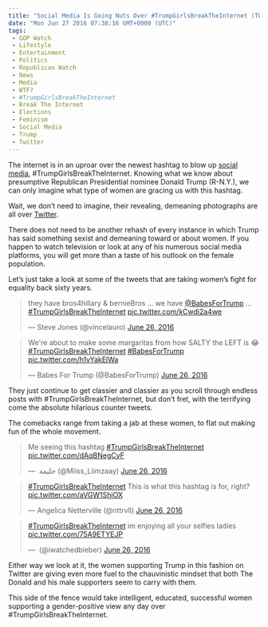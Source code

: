 ```yaml
---
title: "Social Media Is Going Nuts Over #TrumpGirlsBreakTheInternet (TWEETS)"
date: "Mon Jun 27 2016 07:38:16 GMT+0000 (UTC)"
tags: 
 - GOP Watch
 - Lifestyle
 - Entertainment
 - Politics
 - Republican Watch
 - News
 - Media
 - WTF?
 - #TrumpGirlsBreakTheInternet
 - Break The Internet
 - Elections
 - Feminism
 - Social Media
 - Trump
 - Twitter
---
```

<p>The internet is in an uproar over the newest hashtag to blow up <a href="https://pjmedia.com/trending/2016/06/26/the-22-most-scandalous-tweets-from-trumpgirlsbreaktheinternet/" onclick="__gaTracker(&apos;send&apos;, &apos;event&apos;, &apos;outbound-article&apos;, &apos;https://pjmedia.com/trending/2016/06/26/the-22-most-scandalous-tweets-from-trumpgirlsbreaktheinternet/&apos;, &apos;social media&apos;);">social media</a>, #TrumpGirlsBreakTheInternet. Knowing what we know about presumptive Republican Presidential nominee Donald Trump (R-N.Y.), we can only imagine what type of women are gracing us with this hashtag.</p><p>Wait, we don&#x2019;t need to imagine, their revealing, demeaning photographs are all over&#xA0;<a href="https://twitter.com/search?q=%23TrumpGirlsBreakTheInternet&amp;src=typd" onclick="__gaTracker(&apos;send&apos;, &apos;event&apos;, &apos;outbound-article&apos;, &apos;https://twitter.com/search?q=%23TrumpGirlsBreakTheInternet&amp;src=typd&apos;, &apos;Twitter&apos;);">Twitter</a>.</p><p>There does not need to be another rehash of every instance in which Trump has said something sexist and demeaning toward or about women. If you happen to watch television or look at any of his numerous social media platforms, you will get more than a taste of his outlook on the female population.</p><p>Let&#x2019;s just take a look at some of the tweets that are taking women&#x2019;s fight for equality back sixty years.</p><blockquote class="twitter-tweet" data-width="500"><p lang="en" dir="ltr">they have bros4hillary &amp; bernieBros &#x2026; we have <a href="https://twitter.com/BabesForTrump" onclick="__gaTracker(&apos;send&apos;, &apos;event&apos;, &apos;outbound-article&apos;, &apos;https://twitter.com/BabesForTrump&apos;, &apos;@BabesForTrump&apos;);">@BabesForTrump</a> &#x2026; <a href="https://twitter.com/hashtag/TrumpGirlsBreakTheInternet?src=hash" onclick="__gaTracker(&apos;send&apos;, &apos;event&apos;, &apos;outbound-article&apos;, &apos;https://twitter.com/hashtag/TrumpGirlsBreakTheInternet?src=hash&apos;, &apos;#TrumpGirlsBreakTheInternet&apos;);">#TrumpGirlsBreakTheInternet</a> <a href="https://t.co/kCwdi2a4we" onclick="__gaTracker(&apos;send&apos;, &apos;event&apos;, &apos;outbound-article&apos;, &apos;https://t.co/kCwdi2a4we&apos;, &apos;pic.twitter.com/kCwdi2a4we&apos;);">pic.twitter.com/kCwdi2a4we</a></p>
<p>&#x2014; Steve Jones (@vincelauro) <a href="https://twitter.com/vincelauro/status/746953148191825920" onclick="__gaTracker(&apos;send&apos;, &apos;event&apos;, &apos;outbound-article&apos;, &apos;https://twitter.com/vincelauro/status/746953148191825920&apos;, &apos;June 26, 2016&apos;);">June 26, 2016</a></p></blockquote><p><script async src="//platform.twitter.com/widgets.js" charset="utf-8"></script></p><blockquote class="twitter-tweet" data-width="500"><p lang="en" dir="ltr">We&apos;re about to make some margaritas from how SALTY the LEFT is &#x1F602; <a href="https://twitter.com/hashtag/TrumpGirlsBreakTheInternet?src=hash" onclick="__gaTracker(&apos;send&apos;, &apos;event&apos;, &apos;outbound-article&apos;, &apos;https://twitter.com/hashtag/TrumpGirlsBreakTheInternet?src=hash&apos;, &apos;#TrumpGirlsBreakTheInternet&apos;);">#TrumpGirlsBreakTheInternet</a> <a href="https://twitter.com/hashtag/BabesForTrump?src=hash" onclick="__gaTracker(&apos;send&apos;, &apos;event&apos;, &apos;outbound-article&apos;, &apos;https://twitter.com/hashtag/BabesForTrump?src=hash&apos;, &apos;#BabesForTrump&apos;);">#BabesForTrump</a> <a href="https://t.co/h1vYakElWa" onclick="__gaTracker(&apos;send&apos;, &apos;event&apos;, &apos;outbound-article&apos;, &apos;https://t.co/h1vYakElWa&apos;, &apos;pic.twitter.com/h1vYakElWa&apos;);">pic.twitter.com/h1vYakElWa</a></p>
<p>&#x2014; Babes For Trump (@BabesForTrump) <a href="https://twitter.com/BabesForTrump/status/747093620449288193" onclick="__gaTracker(&apos;send&apos;, &apos;event&apos;, &apos;outbound-article&apos;, &apos;https://twitter.com/BabesForTrump/status/747093620449288193&apos;, &apos;June 26, 2016&apos;);">June 26, 2016</a></p></blockquote><p><script async src="//platform.twitter.com/widgets.js" charset="utf-8"></script></p><p><script async src="//platform.twitter.com/widgets.js" charset="utf-8"></script></p><p>They just continue to get classier and classier as you scroll through endless posts with #TrumpGirlsBreakTheInternet, but don&#x2019;t fret, with the terrifying come the absolute hilarious counter tweets.</p><p>The comebacks range from taking a jab at these women, to flat out making fun of the whole movement.</p><blockquote class="twitter-tweet" data-width="500"><p lang="en" dir="ltr">Me seeing this hashtag <a href="https://twitter.com/hashtag/TrumpGirlsBreakTheInternet?src=hash" onclick="__gaTracker(&apos;send&apos;, &apos;event&apos;, &apos;outbound-article&apos;, &apos;https://twitter.com/hashtag/TrumpGirlsBreakTheInternet?src=hash&apos;, &apos;#TrumpGirlsBreakTheInternet&apos;);">#TrumpGirlsBreakTheInternet</a> <a href="https://t.co/dAqBNegCyF" onclick="__gaTracker(&apos;send&apos;, &apos;event&apos;, &apos;outbound-article&apos;, &apos;https://t.co/dAqBNegCyF&apos;, &apos;pic.twitter.com/dAqBNegCyF&apos;);">pic.twitter.com/dAqBNegCyF</a></p>
<p>&#x2014; &#x200E; &#x62D;&#x644;&#x64A;&#x645;&#x629; (@Miiss_Liimzaay) <a href="https://twitter.com/Miiss_Liimzaay/status/747034860334755840" onclick="__gaTracker(&apos;send&apos;, &apos;event&apos;, &apos;outbound-article&apos;, &apos;https://twitter.com/Miiss_Liimzaay/status/747034860334755840&apos;, &apos;June 26, 2016&apos;);">June 26, 2016</a></p></blockquote><p><script async src="//platform.twitter.com/widgets.js" charset="utf-8"></script></p><blockquote class="twitter-tweet" data-width="500"><p lang="en" dir="ltr"><a href="https://twitter.com/hashtag/TrumpGirlsBreakTheInternet?src=hash" onclick="__gaTracker(&apos;send&apos;, &apos;event&apos;, &apos;outbound-article&apos;, &apos;https://twitter.com/hashtag/TrumpGirlsBreakTheInternet?src=hash&apos;, &apos;#TrumpGirlsBreakTheInternet&apos;);">#TrumpGirlsBreakTheInternet</a> This is what this hashtag is for, right? <a href="https://t.co/aVGW1ShiOX" onclick="__gaTracker(&apos;send&apos;, &apos;event&apos;, &apos;outbound-article&apos;, &apos;https://t.co/aVGW1ShiOX&apos;, &apos;pic.twitter.com/aVGW1ShiOX&apos;);">pic.twitter.com/aVGW1ShiOX</a></p>
<p>&#x2014; Angelica Netterville (@nttrvll) <a href="https://twitter.com/nttrvll/status/747046952282447872" onclick="__gaTracker(&apos;send&apos;, &apos;event&apos;, &apos;outbound-article&apos;, &apos;https://twitter.com/nttrvll/status/747046952282447872&apos;, &apos;June 26, 2016&apos;);">June 26, 2016</a></p></blockquote><p><script async src="//platform.twitter.com/widgets.js" charset="utf-8"></script></p><blockquote class="twitter-tweet" data-width="500"><p lang="en" dir="ltr"><a href="https://twitter.com/hashtag/TrumpGirlsBreakTheInternet?src=hash" onclick="__gaTracker(&apos;send&apos;, &apos;event&apos;, &apos;outbound-article&apos;, &apos;https://twitter.com/hashtag/TrumpGirlsBreakTheInternet?src=hash&apos;, &apos;#TrumpGirlsBreakTheInternet&apos;);">#TrumpGirlsBreakTheInternet</a> im enjoying all your selfies ladies <a href="https://t.co/75A9ETYEJP" onclick="__gaTracker(&apos;send&apos;, &apos;event&apos;, &apos;outbound-article&apos;, &apos;https://t.co/75A9ETYEJP&apos;, &apos;pic.twitter.com/75A9ETYEJP&apos;);">pic.twitter.com/75A9ETYEJP</a></p>
<p>&#x2014; &#xFE0F; (@iwatchedbieber) <a href="https://twitter.com/iwatchedbieber/status/747064027537235969" onclick="__gaTracker(&apos;send&apos;, &apos;event&apos;, &apos;outbound-article&apos;, &apos;https://twitter.com/iwatchedbieber/status/747064027537235969&apos;, &apos;June 26, 2016&apos;);">June 26, 2016</a></p></blockquote><p><script async src="//platform.twitter.com/widgets.js" charset="utf-8"></script></p><p>Either way we look at it, the women supporting Trump in this fashion on Twitter are giving even more fuel to the chauvinistic mindset that both The Donald and his male supporters seem to carry with them.</p><p>This side of the fence would take intelligent, educated, successful&#xA0;women supporting a gender-positive&#xA0;view any day&#xA0;over #TrumpGirlsBreakTheInternet.</p>